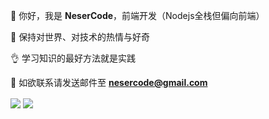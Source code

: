 🙋 你好，我是 **NeserCode**，前端开发（Nodejs全栈但偏向前端）

🤨 保持对世界、对技术的热情与好奇

👌 学习知识的最好方法就是实践

📧 如欲联系请发送邮件至 **nesercode@gmail.com**

<img src="https://github-readme-stats.vercel.app/api/top-langs/?username=NeserCode&layout=compact&theme=codeSTACKr" align="center" />
<img src="https://github-readme-stats.vercel.app/api?username=NeserCode&show_icons=true&theme=codeSTACKr" align="center"/>
